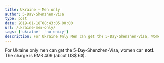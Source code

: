 ```yaml
---
title: Ukraine – Men only!
author: 5-Day-Shenzhen-Visa
type: post
date: 2019-01-18T08:43:05+00:00
url: /ukraine-men-only/
tags: ["ukraine", "no entry"]
description: For Ukraine Only Men can get the 5-Day-Shenzhen-Visa, Women can't. The Charge is RMB 409 (about US$ 60).
---
```

For Ukraine only men can get the 5-Day-Shenzhen-Visa, women can **not!**. The charge is RMB 409 (about US$ 60).